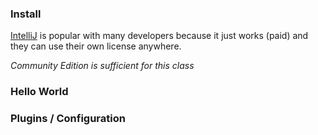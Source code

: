 ### Install
[IntelliJ](https://www.jetbrains.com/idea/download/index.html) is popular with many developers because it just works (paid) and they can use their own license anywhere.

*Community Edition is sufficient for this class*

### Hello World


### Plugins / Configuration
